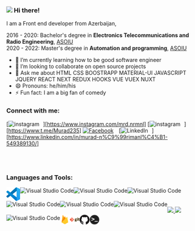 ### <img src="https://github.com/TheDudeThatCode/TheDudeThatCode/blob/master/Assets/Hi.gif" width="29px"> Hi there!

I am a Front end developer from Azerbaijan, 

2016 - 2020: Bachelor's degree in **Electronics Telecommunications and Radio Engineering**, [ASOIU](http://www.asoiu.edu.az/en)
</br>
2020 - 2022: Master's degree in **Automation and programming**, [ASOIU](http://www.asoiu.edu.az/en)

- 🌱 I’m currently learning how to be good software engineer
- 👯 I’m looking to collaborate on open source projects
- 💬 Ask me about HTML CSS BOOSTRAPP MATERIAL-UI JAVASCRIPT JQUERY REACT NEXT REDUX HOOKS VUE VUEX NUXT
- 😄 Pronouns: he/him/his
- ⚡ Fun fact: I am a big fan of comedy

### Connect with me:
[<img alt="instagram" style="margin-right:10px" height="30px" src="https://external-content.duckduckgo.com/iu/?u=https%3A%2F%2Fwww.freepnglogos.com%2Fuploads%2Finstagram-icon-png%2Finstagram-app-icon-instagram-logos-brand-17.png&f=1&nofb=1&ipt=d1de77326fa9004430b1af4c6e2bc6d72184e118a169da4c14f54f32b7bab068&ipo=images"/>][https://www.instagram.com/mrd.nrmnl] 
[<img alt="instagram" style="margin-right:10px" height="30px" src="https://i1.wp.com/www.vectorico.com/wp-content/uploads/2019/02/Telegram-Icon.png?fit=1000%2C1000"/>][https://www.t.me/Murad235] 
[<img alt="Facebook" style="margin-right:10px" height="30px" src="https://upload.wikimedia.org/wikipedia/commons/thumb/1/1b/Facebook_icon.svg/768px-Facebook_icon.svg.png" />][facebook] 
 [<img alt="LinkedIn"  style="margin-right:10px" height="30px" src="https://lh3.googleusercontent.com/fqYJHtyzZzA4vacRzeJoB93QNvA5-mvR-8UB5oVLxdYDSTpfLp_KgYD4IqVGJUgFEJo" />][https://www.linkedin.com/in/murad-n%C9%99rimanl%C4%B1-549389130/]

</br>
</br>

### Languages and Tools:

<img align="left" alt="Visual Studio Code" height="36px" src="https://raw.githubusercontent.com/github/explore/80688e429a7d4ef2fca1e82350fe8e3517d3494d/topics/visual-studio-code/visual-studio-code.png" />
<img align="left" alt="Visual Studio Code" height="36px" src="https://seeklogo.com/images/W/webstorm-logo-691E749F21-seeklogo.com.png" />
<img align="left" alt="Visual Studio Code" height="36px" src="https://images.vexels.com/media/users/3/166383/isolated/preview/6024bc5746d7436c727825dc4fc23c22-html-programming-language-icon-by-vexels.png" />
<img align="left" alt="Visual Studio Code" height="36px" src="https://upload.wikimedia.org/wikipedia/commons/thumb/d/d5/CSS3_logo_and_wordmark.svg/1200px-CSS3_logo_and_wordmark.svg.png" />
<img align="left" alt="Visual Studio Code" height="36px" src="https://upload.wikimedia.org/wikipedia/commons/thumb/b/b2/Bootstrap_logo.svg/1024px-Bootstrap_logo.svg.png" />
<img align="left" alt="Visual Studio Code" height="36px" src="https://upload.wikimedia.org/wikipedia/commons/thumb/9/99/Unofficial_JavaScript_logo_2.svg/1024px-Unofficial_JavaScript_logo_2.svg.png" />
<img align="left" alt="Visual Studio Code" height="36px" src="https://cdn4.iconfinder.com/data/icons/logos-3/600/React.js_logo-512.png" />
<img align="left" alt="Visual Studio Code" height="36px" src="https://cdn.freebiesupply.com/logos/thumbs/2x/angular-icon-logo.png" />
<img align="left" alt="Firebase" width="26px" src="https://raw.githubusercontent.com/github/explore/80688e429a7d4ef2fca1e82350fe8e3517d3494d/topics/firebase/firebase.png" />
<img align="left" alt="Git" width="26px" src="https://raw.githubusercontent.com/github/explore/80688e429a7d4ef2fca1e82350fe8e3517d3494d/topics/git/git.png" />
<img align="left" alt="GitHub" width="26px" src="https://raw.githubusercontent.com/github/explore/78df643247d429f6cc873026c0622819ad797942/topics/github/github.png" />
<img align="left" alt="Terminal" width="26px" src="https://raw.githubusercontent.com/github/explore/80688e429a7d4ef2fca1e82350fe8e3517d3494d/topics/terminal/terminal.png" />


 
</br>
</br>
</br>

<a href="https://github.com/murad-narimanli">
  <img height="180em" src="https://github-readme-stats.vercel.app/api/top-langs/?username=murad-narimanli&zsh-theme&layout=compact" />
  <img height="180em" src="https://github-readme-stats.vercel.app/api?username=murad-narimanli&zsh-theme&show_icons=true" />
</a>


[facebook]: https://www.facebook.com/murad.nerimanli.54/
[whatsapp]: https://wa.me/%2B994556230599
[telegram]: https://t.me/Murad235
